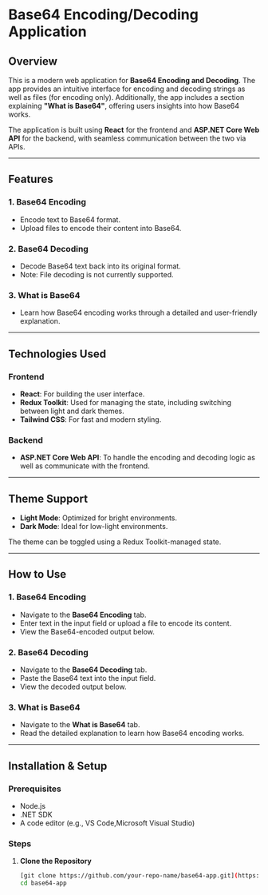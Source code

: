 # Base64 Encoding/Decoding Application

## Overview
This is a modern web application for **Base64 Encoding and Decoding**. The app provides an intuitive interface for encoding and decoding strings as well as files (for encoding only). Additionally, the app includes a section explaining **"What is Base64"**, offering users insights into how Base64 works.

The application is built using **React** for the frontend and **ASP.NET Core Web API** for the backend, with seamless communication between the two via APIs.

---

## Features

### 1. **Base64 Encoding**
- Encode text to Base64 format.
- Upload files to encode their content into Base64.

### 2. **Base64 Decoding**
- Decode Base64 text back into its original format.
- Note: File decoding is not currently supported.

### 3. **What is Base64**
- Learn how Base64 encoding works through a detailed and user-friendly explanation.

---

## Technologies Used

### Frontend
- **React**: For building the user interface.
- **Redux Toolkit**: Used for managing the state, including switching between light and dark themes.
- **Tailwind CSS**: For fast and modern styling.

### Backend
- **ASP.NET Core Web API**: To handle the encoding and decoding logic as well as communicate with the frontend.

---

## Theme Support
- **Light Mode**: Optimized for bright environments.
- **Dark Mode**: Ideal for low-light environments.

The theme can be toggled using a Redux Toolkit-managed state.

---

## How to Use

### 1. Base64 Encoding
- Navigate to the **Base64 Encoding** tab.
- Enter text in the input field or upload a file to encode its content.
- View the Base64-encoded output below.

### 2. Base64 Decoding
- Navigate to the **Base64 Decoding** tab.
- Paste the Base64 text into the input field.
- View the decoded output below.

### 3. What is Base64
- Navigate to the **What is Base64** tab.
- Read the detailed explanation to learn how Base64 encoding works.

---

## Installation & Setup

### Prerequisites
- Node.js
- .NET SDK
- A code editor (e.g., VS Code,Microsoft Visual Studio)

### Steps
1. **Clone the Repository**  
   ```bash
   [git clone https://github.com/your-repo-name/base64-app.git](https://github.com/mun1bxD/Base64Application.git)
   cd base64-app
   ```

